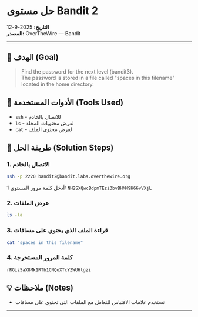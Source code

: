 # حل مستوى Bandit 2
**التاريخ:** 2025-9-12  
**المصدر:** OverTheWire — Bandit  


---

## 🎯 الهدف (Goal)
> Find the password for the next level (bandit3).  
> The password is stored in a file called "spaces in this filename" located in the home directory.

## 🔧 الأدوات المستخدمة (Tools Used)
- `ssh` - للاتصال بالخادم
- `ls` - لعرض محتويات المجلد
- `cat` - لعرض محتوى الملف

## 🚀 طريقة الحل (Solution Steps)

### 1. الاتصال بالخادم
```bash
ssh -p 2220 bandit2@bandit.labs.overthewire.org
```
أدخل كلمة مرور المستوى 1: `NH2SXQwcBdpmTEzi3bvBHMM9H66vVXjL`

### 2. عرض الملفات
```bash
ls -la
```

### 3. قراءة الملف الذي يحتوي على مسافات
```bash
cat "spaces in this filename"
```

### 4. كلمة المرور المستخرجة
```
rRGizSaX8Mk1RTb1CNQoXTcYZWU6lgzi
```

## 💡 ملاحظات (Notes)
- نستخدم علامات الاقتباس للتعامل مع الملفات التي تحتوي على مسافات

---